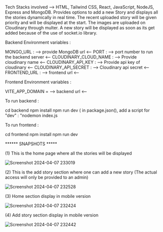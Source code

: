 Tech Stacks involved --> HTML, Tailwind CSS, React, JavaScript, NodeJS, Express and MongoDB. Provides options to add a new Story and displays all the stories dynamically 
in real time. The recent uploaded story will be given priority and will be displayed at the start. The images are uploaded on Cloudinary through multer. A new story will be displayed as soon as its get added because of the use of socket.io library.

Backend Environment variables :

MONGO_URL : --> provide MongoDB url <--
PORT : --> port number to run the backend server <--
CLOUDINARY_CLOUD_NAME : --> Provide cloudinary name <--
CLOUDINARY_API_KEY : --> Provide api key of cloudinary <--
CLOUDINARY_API_SECRET : --> Cloudinary api secret <--
FRONTEND_URL : --> frontend url <--

Frontend Environment variables :

VITE_APP_DOMAIN = --> backend url <--

To run backend : 

cd backend
npm install
npm run dev ( in package.json(), add a script for "dev" : "nodemon index.js

To run frontend : 

cd frontend
npm install 
npm run dev

****** SNAPSHOTS *****

(1) This is the home page where all the stories will be displayed

![Screenshot 2024-04-07 233019](https://github.com/Swarnim2410/WebPe/assets/131441406/d86a2101-6136-4166-95fa-62da3ef48afb)

(2) This is the add story section where one can add a new story (The actual access will only be provided to an admin)

![Screenshot 2024-04-07 232528](https://github.com/Swarnim2410/WebPe/assets/131441406/9ea19f40-ca5d-4994-b395-521c7440d3a6)

(3) Home section display in mobile version

![Screenshot 2024-04-07 232424](https://github.com/Swarnim2410/WebPe/assets/131441406/001f6e73-a71e-4e01-9625-c0d4a5a91f7b)

(4) Add story section display in mobile version

![Screenshot 2024-04-07 232442](https://github.com/Swarnim2410/WebPe/assets/131441406/7a1529da-5530-4e55-93d3-a5a4aa5c5847)

